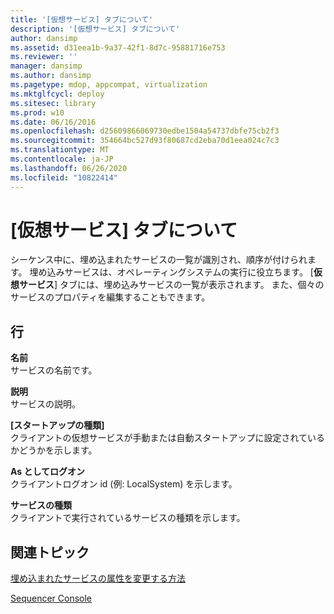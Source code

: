 ```yaml
---
title: '[仮想サービス] タブについて'
description: '[仮想サービス] タブについて'
author: dansimp
ms.assetid: d31eea1b-9a37-42f1-8d7c-95881716e753
ms.reviewer: ''
manager: dansimp
ms.author: dansimp
ms.pagetype: mdop, appcompat, virtualization
ms.mktglfcycl: deploy
ms.sitesec: library
ms.prod: w10
ms.date: 06/16/2016
ms.openlocfilehash: d25609866069730edbe1504a54737dbfe75cb2f3
ms.sourcegitcommit: 354664bc527d93f80687cd2eba70d1eea024c7c3
ms.translationtype: MT
ms.contentlocale: ja-JP
ms.lasthandoff: 06/26/2020
ms.locfileid: "10822414"
---
```

# [仮想サービス] タブについて


シーケンス中に、埋め込まれたサービスの一覧が識別され、順序が付けられます。 埋め込みサービスは、オペレーティングシステムの実行に役立ちます。 [**仮想サービス**] タブには、埋め込みサービスの一覧が表示されます。 また、個々のサービスのプロパティを編集することもできます。

## 行


<a href="" id="name"></a>**名前**  
サービスの名前です。

<a href="" id="description"></a>**説明**  
サービスの説明。

<a href="" id="startup-type"></a>**[スタートアップの種類]**  
クライアントの仮想サービスが手動または自動スタートアップに設定されているかどうかを示します。

<a href="" id="logon-as"></a>**As としてログオン**  
クライアントログオン id (例: LocalSystem) を示します。

<a href="" id="services-type"></a>**サービスの種類**  
クライアントで実行されているサービスの種類を示します。

## 関連トピック


[埋め込まれたサービスの属性を変更する方法](how-to-modify-attributes-of-embedded-services.md)

[Sequencer Console](sequencer-console.md)

 

 





